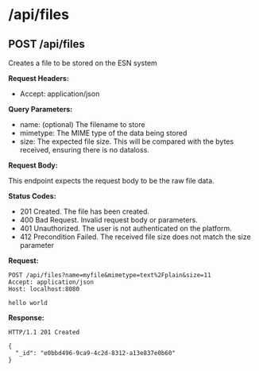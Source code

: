 # /api/files

## POST /api/files

Creates a file to be stored on the ESN system

**Request Headers:**

- Accept: application/json

**Query Parameters:**

- name: (optional) The filename to store
- mimetype: The MIME type of the data being stored
- size: The expected file size. This will be compared with the bytes received, ensuring there is no dataloss.

**Request Body:**

This endpoint expects the request body to be the raw file data.

**Status Codes:**

- 201 Created. The file has been created.
- 400 Bad Request. Invalid request body or parameters.
- 401 Unauthorized. The user is not authenticated on the platform.
- 412 Precondition Failed. The received file size does not match the size parameter

**Request:**

    POST /api/files?name=myfile&mimetype=text%2Fplain&size=11
    Accept: application/json
    Host: localhost:8080

    hello world

**Response:**

    HTTP/1.1 201 Created

    {
      "_id": "e0bbd496-9ca9-4c2d-8312-a13e837e0b60"
    }

